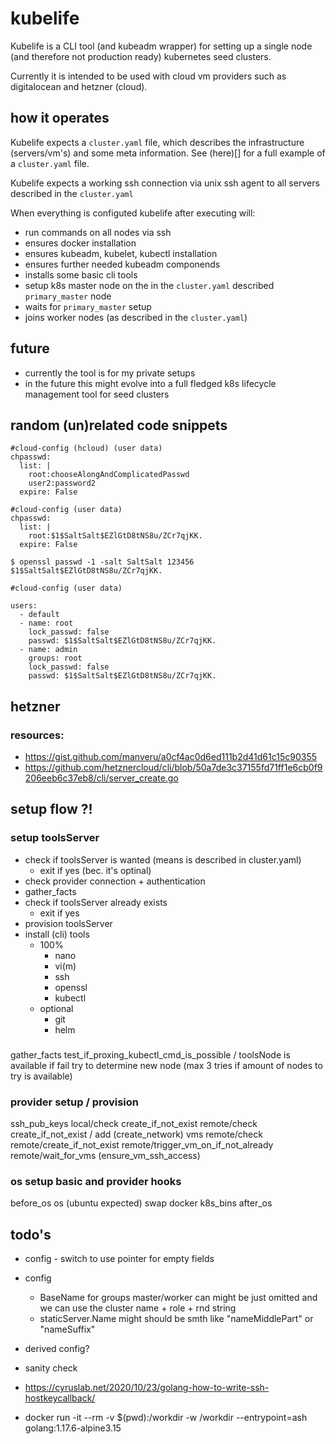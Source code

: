 # kubelife
Kubelife is a CLI tool (and kubeadm wrapper) for setting up a single node (and therefore not production ready) kubernetes seed clusters. 

Currently it is intended to be used with cloud vm providers such as digitalocean and hetzner (cloud).

## how it operates
Kubelife expects a `cluster.yaml` file, which describes the infrastructure (servers/vm's) and some meta information.
See (here)[] for a full example of a `cluster.yaml` file.

Kubelife expects a working ssh connection via unix ssh agent to all servers described in the `cluster.yaml`

When everything is configuted kubelife after executing will:
- run commands on all nodes via ssh
- ensures docker installation
- ensures kubeadm, kubelet, kubectl installation
- ensures further needed kubeadm componends
- installs some basic cli tools
- setup k8s master node on the in the `cluster.yaml` described `primary_master` node
- waits for `primary_master` setup
- joins worker nodes (as described in the `cluster.yaml`)

## future
- currently the tool is for my private setups
- in the future this might evolve into a full fledged k8s lifecycle management tool for seed clusters

## random (un)related code snippets

```
#cloud-config (hcloud) (user data)
chpasswd:
  list: |
    root:chooseAlongAndComplicatedPasswd
    user2:password2
  expire: False
```

```
#cloud-config (user data)
chpasswd:
  list: |
    root:$1$SaltSalt$EZlGtD8tNS8u/ZCr7qjKK.
  expire: False
```

```
$ openssl passwd -1 -salt SaltSalt 123456
$1$SaltSalt$EZlGtD8tNS8u/ZCr7qjKK.
```

```
#cloud-config (user data)

users:
  - default
  - name: root
    lock_passwd: false
    passwd: $1$SaltSalt$EZlGtD8tNS8u/ZCr7qjKK.
  - name: admin
    groups: root
    lock_passwd: false
    passwd: $1$SaltSalt$EZlGtD8tNS8u/ZCr7qjKK.
```

## hetzner
### resources:
- https://gist.github.com/manveru/a0cf4ac0d6ed111b2d41d61c15c90355
- https://github.com/hetznercloud/cli/blob/50a7de3c37155fd71ff1e6cb0f9206eeb6c37eb8/cli/server_create.go


## setup flow ?!

### setup toolsServer
- check if toolsServer is wanted (means is described in cluster.yaml)
  - exit if yes (bec. it's optinal)
- check provider connection + authentication
- gather_facts
- check if toolsServer already exists
  - exit if yes
- provision toolsServer
- install (cli) tools
  - 100%
    - nano
    - vi(m)
    - ssh
    - openssl
    - kubectl
  - optional
    - git
    - helm

###
gather_facts
test_if_proxing_kubectl_cmd_is_possible / toolsNode is available
  if fail
    try to determine new node (max 3 tries if amount of nodes to try is available)

### provider setup / provision
ssh_pub_keys
  local/check
    create_if_not_exist
  remote/check
    create_if_not_exist / add
(create_network)
vms
  remote/check
  remote/create_if_not_exist
  remote/trigger_vm_on_if_not_already
  remote/wait_for_vms
(ensure_vm_ssh_access)

### os setup basic and provider hooks
before_os
os (ubuntu expected)
  swap
  docker
  k8s_bins
after_os

## todo's
- config - switch to use pointer for empty fields
- config
  - BaseName for groups master/worker can might be just omitted and we can use the cluster name + role + rnd string
  - staticServer.Name might should be smth like "nameMiddlePart" or "nameSuffix"
- derived config?
- sanity check
- https://cyruslab.net/2020/10/23/golang-how-to-write-ssh-hostkeycallback/

- docker run -it --rm -v $(pwd):/workdir -w /workdir --entrypoint=ash golang:1.17.6-alpine3.15
